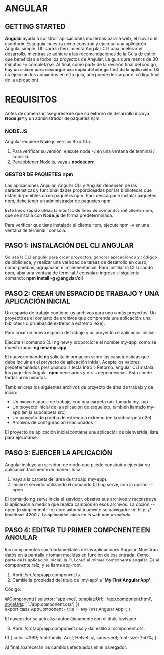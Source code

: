 # ANGULAR 
## GETTING STARTED

 **Angular** ayuda a construir aplicaciones modernas para la web, el móvil o el escritorio.
Esta guía muestra cómo construir y ejecutar una aplicación Angular simple. Utilizará la herramienta Angular CLI para acelerar el desarrollo, mientras se adhiere a las recomendaciones de la Guía de estilo que benefician a todos los proyectos de Angular.
La guía dura menos de 30 minutos en completarse. Al final, como parte de la revisión final del código, hay un enlace para descargar una copia del código final de la aplicación. (Si no ejecutan los comandos en esta guía, aún puede descargar el código final de la aplicación).

#  REQUISITOS

Antes de comenzar, asegúrese de que su entorno de desarrollo incluya **Node.js®** y un administrador de paquetes npm.

### NODE.JS 

Angular requiere Node.js versión 8.xo 10.x.

 1. Para verificar su versión, ejecute node -v en una ventana de terminal / consola.
 2. Para obtener Node.js, vaya a **nodejs.org**.

### GESTOR DE PAQUETES npm

Las aplicaciones Angular, Angular CLI y Angular dependen de las características y funcionalidades proporcionadas por las bibliotecas que están disponibles como paquetes npm. Para descargar e instalar paquetes npm, debe tener un administrador de paquetes npm.

Este Inicio rápido utiliza la interfaz de línea de comandos del cliente npm, que se instala con **Node.js** de forma predeterminada.

Para verificar que tiene instalado el cliente npm, ejecute npm -v en una ventana de terminal / consola.

## PASO 1: INSTALACIÓN DEL CLI ANGULAR

Se usa la  CLI angular para crear proyectos, generar aplicaciones y códigos de biblioteca, y realizar una variedad de tareas de desarrollo en curso, como pruebas, agrupación e implementación.
Para instalar la CLI usando npm, abra una ventana de terminal / consola e ingrese el siguiente comando: 
**npm install -g @angular/cli**


## PASO 2: CREAR UN ESPACIO DE TRABAJO Y UNA APLICACIÓN INICIAL

Un espacio de trabajo contiene los archivos para uno o más proyectos. Un proyecto es el conjunto de archivos que comprende una aplicación, una biblioteca o pruebas de extremo a extremo (e2e).

Para crear un nuevo espacio de trabajo y un proyecto de aplicación inicial:

Ejecute el comando CLI ng new y proporcione el nombre my-app, como se muestra aquí:
**ng new my-app**

El nuevo comando **ng** solicita información sobre las características que debe incluir en el proyecto de aplicación inicial. Acepte los valores predeterminados presionando la tecla Intro o Retorno.
Angular CLI instala los paquetes Angular **npm** necesarios y otras dependencias. Esto puede tardar unos minutos.

También crea los siguientes archivos de proyecto de área de trabajo y de inicio:

 - Un nuevo espacio de trabajo, con una carpeta raíz llamada my-app
 - Un proyecto inicial de la aplicación de esqueleto, también llamado my-app 	  (en la subcarpeta src)
 - Un proyecto de prueba de extremo a extremo (en la subcarpeta e2e)
 - Archivos de configuración relacionados

El proyecto de aplicación inicial contiene una aplicación de bienvenida, lista para ejecutarse.

## PASO 3: EJERCER LA APLICACIÓN

Angular incluye un servidor, de modo que puede construir y ejecutar su aplicación fácilmente de manera local.  

 1. Vaya a la carpeta del área de trabajo (my-app).     
 2. Inicie el servidor utilizando el comando CLI ng serve, con la opción --open.

El comando ng serve inicia el servidor, observa sus archivos y reconstruye la aplicación a medida que realiza cambios en esos archivos.
La opción --open (o simplemente -o) abre automáticamente su navegador en http: // localhost: 4200 /.
La aplicación inicia en la web con un *saludo* 

## PASO 4: EDITAR TU PRIMER COMPONENTE EN ANGULAR

los componentes son fundamentales de las aplicaciones Angular. Muestran datos en la pantalla y toman medidas en función de esa entrada.
Como parte de la aplicación inicial, la CLI creó el primer componente angular. Es el componente raíz, y se llama app-root.

 1. Abrir ./src/app/app.component.ts.
 2. Cambie la propiedad del título de 'my-app' a **'My First Angular App'**.

Código:

@[Component](https://angular.io/api/core/Component)({ selector:  'app-root', 
																								templateUrl: './app.component.html',  
																								[styleUrls](https://angular.io/api/core/Component#styleUrls):  [ './app.component.css']  })  
																								export  class  AppComponent  { 
																								title =  'My First Angular App!';  }

El navegador se actualiza automáticamente con el título revisado.

3. Abrir ./src/app/app.component.css y dar estilo al component.css.

h1 { color:  #369; 
font-family:  Arial,  Helvetica, sans-serif; 
font-size:  250%;  }

Al final aparecerán los cambios efectuados en el navegador. 
